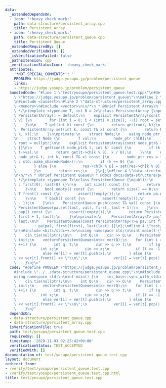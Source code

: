 ```yaml
---
data:
  _extendedDependsOn:
  - icon: ':heavy_check_mark:'
    path: data-structure/persistent_array.cpp
    title: Persistent Array
  - icon: ':heavy_check_mark:'
    path: data-structure/persistent_queue.cpp
    title: Persistent Queue
  _extendedRequiredBy: []
  _extendedVerifiedWith: []
  _isVerificationFailed: false
  _pathExtension: cpp
  _verificationStatusIcon: ':heavy_check_mark:'
  attributes:
    '*NOT_SPECIAL_COMMENTS*': ''
    PROBLEM: https://judge.yosupo.jp/problem/persistent_queue
    links:
    - https://judge.yosupo.jp/problem/persistent_queue
  bundledCode: "#line 1 \"test/yosupo/persistent_queue.test.cpp\"\n#define PROBLEM\
    \ \"https://judge.yosupo.jp/problem/persistent_queue\"\n\n#line 2 \"data-structure/persistent_queue.cpp\"\
    \n#include <cassert>\n#line 2 \"data-structure/persistent_array.cpp\"\n#include\
    \ <memory>\n#include <vector>\n\n/*\n * @brief Persistent Array\n * @docs docs/data-structure/persistent_array.md\n\
    \ */\ntemplate <typename T, int B = 2>\nclass PersistentArray {\npublic:\n   \
    \ PersistentArray() = default;\n    explicit PersistentArray(const std::vector<T>&\
    \ v) {\n        for (int i = 0; i < (int) v.size(); ++i) root = set(root, i, v[i]);\n\
    \    }\n\n    T get(int k) const {\n        return get(root, k);\n    }\n\n  \
    \  PersistentArray set(int k, const T& x) const {\n        return PersistentArray(set(root,\
    \ k, x));\n    }\n\nprivate:\n    struct Node;\n    using node_ptr = std::shared_ptr<Node>;\n\
    \n    struct Node {\n        T val;\n        node_ptr ch[B];\n    };\n\n    node_ptr\
    \ root = nullptr;\n\n    explicit PersistentArray(const node_ptr& root) : root(root)\
    \ {}\n\n    T get(const node_ptr& t, int k) const {\n        if (k == 0) return\
    \ t->val;\n        return get(t->ch[k % B], k / B);\n    }\n\n    node_ptr set(const\
    \ node_ptr& t, int k, const T& x) const {\n        node_ptr res = t ? std::make_shared<Node>(*t)\
    \ : std::make_shared<Node>();\n        if (k == 0) {\n            res->val = x;\n\
    \        } else {\n            res->ch[k % B] = set(res->ch[k % B], k / B, x);\n\
    \        }\n        return res;\n    }\n};\n#line 4 \"data-structure/persistent_queue.cpp\"\
    \n\n/*\n * @brief Persistent Queue\n * @docs docs/data-structure/persistent_queue.md\n\
    \ */\ntemplate <typename T>\nclass PersistentQueue {\npublic:\n    PersistentQueue()\
    \ : first(0), last(0) {}\n\n    int size() const {\n        return last - first;\n\
    \    }\n\n    bool empty() const {\n        return size() == 0;\n    }\n\n   \
    \ T front() const {\n        assert(!empty());\n        return pa.get(first);\n\
    \    }\n\n    T back() const {\n        assert(!empty());\n        return pa.get(last\
    \ - 1);\n    }\n\n    PersistentQueue push(const T& val) const {\n        return\
    \ PersistentQueue(pa.set(last, val), first, last + 1);\n    }\n\n    PersistentQueue\
    \ pop() const {\n        assert(!empty());\n        return PersistentQueue(pa,\
    \ first + 1, last);\n    }\n\nprivate:\n    PersistentArray<T> pa;\n    int first,\
    \ last;\n\n    PersistentQueue(const PersistentArray<T>& pa, int first, int last)\n\
    \        : pa(pa), first(first), last(last) {}\n};\n#line 4 \"test/yosupo/persistent_queue.test.cpp\"\
    \n\n#include <bits/stdc++.h>\nusing namespace std;\n\nint main() {\n    ios_base::sync_with_stdio(false);\n\
    \    cin.tie(nullptr);\n\n    int Q;\n    cin >> Q;\n    PersistentQueue<int>\
    \ init;\n    vector<PersistentQueue<int>> ver(Q);\n    for (int i = 0; i < Q;\
    \ ++i) {\n        int q, t;\n        cin >> q >> t;\n        if (q == 0) {\n \
    \           int x;\n            cin >> x;\n            if (t == -1) ver[i] = init.push(x);\n\
    \            else ver[i] = ver[t].push(x);\n        } else {\n            cout\
    \ << ver[t].front() << \"\\n\";\n            ver[i] = ver[t].pop();\n        }\n\
    \    }\n}\n"
  code: "#define PROBLEM \"https://judge.yosupo.jp/problem/persistent_queue\"\n\n\
    #include \"../../data-structure/persistent_queue.cpp\"\n\n#include <bits/stdc++.h>\n\
    using namespace std;\n\nint main() {\n    ios_base::sync_with_stdio(false);\n\
    \    cin.tie(nullptr);\n\n    int Q;\n    cin >> Q;\n    PersistentQueue<int>\
    \ init;\n    vector<PersistentQueue<int>> ver(Q);\n    for (int i = 0; i < Q;\
    \ ++i) {\n        int q, t;\n        cin >> q >> t;\n        if (q == 0) {\n \
    \           int x;\n            cin >> x;\n            if (t == -1) ver[i] = init.push(x);\n\
    \            else ver[i] = ver[t].push(x);\n        } else {\n            cout\
    \ << ver[t].front() << \"\\n\";\n            ver[i] = ver[t].pop();\n        }\n\
    \    }\n}"
  dependsOn:
  - data-structure/persistent_queue.cpp
  - data-structure/persistent_array.cpp
  isVerificationFile: true
  path: test/yosupo/persistent_queue.test.cpp
  requiredBy: []
  timestamp: '2020-11-03 02:25:42+09:00'
  verificationStatus: TEST_ACCEPTED
  verifiedWith: []
documentation_of: test/yosupo/persistent_queue.test.cpp
layout: document
redirect_from:
- /verify/test/yosupo/persistent_queue.test.cpp
- /verify/test/yosupo/persistent_queue.test.cpp.html
title: test/yosupo/persistent_queue.test.cpp
---
```

